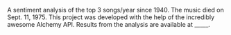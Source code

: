 A sentiment analysis of the top 3 songs/year since 1940. 
The music died on Sept. 11, 1975. 
This project was developed with the help of the incredibly awesome Alchemy API. 
Results from the analysis are available at _____. 
